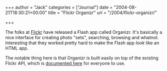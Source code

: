 +++
author = "Jack"
categories = ["Journal"]
date = "2004-08-21T18:30:21+00:00"
title = "Flickr Organizr"
url = "/2004/flickr-organizr/"

+++

The folks at [Flickr][1] have released a Flash app called Organizr. It's basically a nice interface for creating photo "sets", searching, browsing and whatnot. Interesting that they worked pretty hard to make the Flash app _look_ like an HTML app.

The notable thing here is that Organizr is built easily on top of the existing Flickr API, which is [documented here][2] for everyone to use.

 [1]: http://www.flickr.com
 [2]: http://www.flickr.com/services/api/